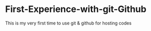 # First-Experience-with-git-Github
This is my very first time to use git &amp; github for hosting codes
